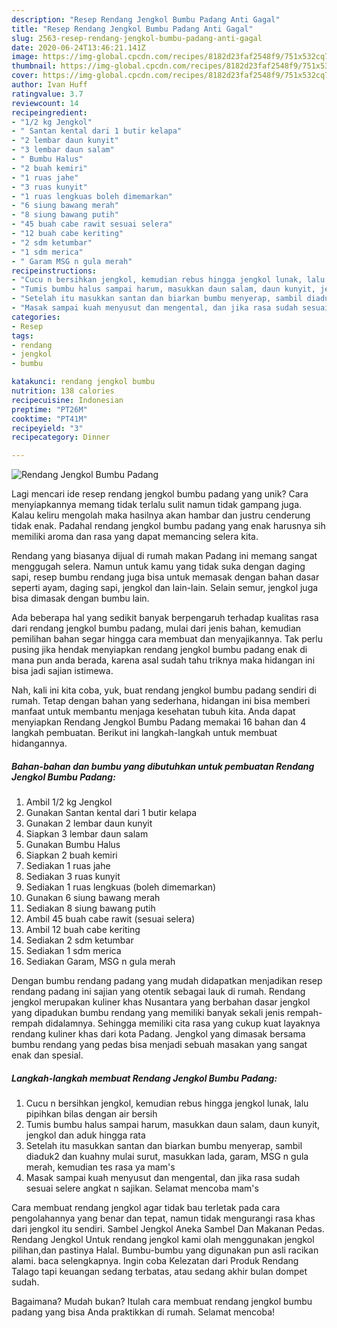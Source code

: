 ```yaml
---
description: "Resep Rendang Jengkol Bumbu Padang Anti Gagal"
title: "Resep Rendang Jengkol Bumbu Padang Anti Gagal"
slug: 2563-resep-rendang-jengkol-bumbu-padang-anti-gagal
date: 2020-06-24T13:46:21.141Z
image: https://img-global.cpcdn.com/recipes/8182d23faf2548f9/751x532cq70/rendang-jengkol-bumbu-padang-foto-resep-utama.jpg
thumbnail: https://img-global.cpcdn.com/recipes/8182d23faf2548f9/751x532cq70/rendang-jengkol-bumbu-padang-foto-resep-utama.jpg
cover: https://img-global.cpcdn.com/recipes/8182d23faf2548f9/751x532cq70/rendang-jengkol-bumbu-padang-foto-resep-utama.jpg
author: Ivan Huff
ratingvalue: 3.7
reviewcount: 14
recipeingredient:
- "1/2 kg Jengkol"
- " Santan kental dari 1 butir kelapa"
- "2 lembar daun kunyit"
- "3 lembar daun salam"
- " Bumbu Halus"
- "2 buah kemiri"
- "1 ruas jahe"
- "3 ruas kunyit"
- "1 ruas lengkuas boleh dimemarkan"
- "6 siung bawang merah"
- "8 siung bawang putih"
- "45 buah cabe rawit sesuai selera"
- "12 buah cabe keriting"
- "2 sdm ketumbar"
- "1 sdm merica"
- " Garam MSG n gula merah"
recipeinstructions:
- "Cucu n bersihkan jengkol, kemudian rebus hingga jengkol lunak, lalu pipihkan bilas dengan air bersih"
- "Tumis bumbu halus sampai harum, masukkan daun salam, daun kunyit, jengkol dan aduk hingga rata"
- "Setelah itu masukkan santan dan biarkan bumbu menyerap, sambil diaduk2 dan kuahny mulai surut, masukkan lada, garam, MSG n gula merah, kemudian tes rasa ya mam&#39;s"
- "Masak sampai kuah menyusut dan mengental, dan jika rasa sudah sesuai selere angkat n sajikan. Selamat mencoba mam&#39;s"
categories:
- Resep
tags:
- rendang
- jengkol
- bumbu

katakunci: rendang jengkol bumbu 
nutrition: 138 calories
recipecuisine: Indonesian
preptime: "PT26M"
cooktime: "PT41M"
recipeyield: "3"
recipecategory: Dinner

---
```



![Rendang Jengkol Bumbu Padang](https://img-global.cpcdn.com/recipes/8182d23faf2548f9/751x532cq70/rendang-jengkol-bumbu-padang-foto-resep-utama.jpg)

Lagi mencari ide resep rendang jengkol bumbu padang yang unik? Cara menyiapkannya memang tidak terlalu sulit namun tidak gampang juga. Kalau keliru mengolah maka hasilnya akan hambar dan justru cenderung tidak enak. Padahal rendang jengkol bumbu padang yang enak harusnya sih memiliki aroma dan rasa yang dapat memancing selera kita.

Rendang yang biasanya dijual di rumah makan Padang ini memang sangat menggugah selera. Namun untuk kamu yang tidak suka dengan daging sapi, resep bumbu rendang juga bisa untuk memasak dengan bahan dasar seperti ayam, daging sapi, jengkol dan lain-lain. Selain semur, jengkol juga bisa dimasak dengan bumbu lain.

Ada beberapa hal yang sedikit banyak berpengaruh terhadap kualitas rasa dari rendang jengkol bumbu padang, mulai dari jenis bahan, kemudian pemilihan bahan segar hingga cara membuat dan menyajikannya. Tak perlu pusing jika hendak menyiapkan rendang jengkol bumbu padang enak di mana pun anda berada, karena asal sudah tahu triknya maka hidangan ini bisa jadi sajian istimewa.


Nah, kali ini kita coba, yuk, buat rendang jengkol bumbu padang sendiri di rumah. Tetap dengan bahan yang sederhana, hidangan ini bisa memberi manfaat untuk membantu menjaga kesehatan tubuh kita. Anda dapat menyiapkan Rendang Jengkol Bumbu Padang memakai 16 bahan dan 4 langkah pembuatan. Berikut ini langkah-langkah untuk membuat hidangannya.

<!--inarticleads1-->

##### Bahan-bahan dan bumbu yang dibutuhkan untuk pembuatan Rendang Jengkol Bumbu Padang:

1. Ambil 1/2 kg Jengkol
1. Gunakan  Santan kental dari 1 butir kelapa
1. Gunakan 2 lembar daun kunyit
1. Siapkan 3 lembar daun salam
1. Gunakan  Bumbu Halus
1. Siapkan 2 buah kemiri
1. Sediakan 1 ruas jahe
1. Sediakan 3 ruas kunyit
1. Sediakan 1 ruas lengkuas (boleh dimemarkan)
1. Gunakan 6 siung bawang merah
1. Sediakan 8 siung bawang putih
1. Ambil 45 buah cabe rawit (sesuai selera)
1. Ambil 12 buah cabe keriting
1. Sediakan 2 sdm ketumbar
1. Sediakan 1 sdm merica
1. Sediakan  Garam, MSG n gula merah


Dengan bumbu rendang padang yang mudah didapatkan menjadikan resep rendang padang ini sajian yang otentik sebagai lauk di rumah. Rendang jengkol merupakan kuliner khas Nusantara yang berbahan dasar jengkol yang dipadukan bumbu rendang yang memiliki banyak sekali jenis rempah-rempah didalamnya. Sehingga memiliki cita rasa yang cukup kuat layaknya rendang kuliner khas dari kota Padang. Jengkol yang dimasak bersama bumbu rendang yang pedas bisa menjadi sebuah masakan yang sangat enak dan spesial. 

<!--inarticleads2-->

##### Langkah-langkah membuat Rendang Jengkol Bumbu Padang:

1. Cucu n bersihkan jengkol, kemudian rebus hingga jengkol lunak, lalu pipihkan bilas dengan air bersih
1. Tumis bumbu halus sampai harum, masukkan daun salam, daun kunyit, jengkol dan aduk hingga rata
1. Setelah itu masukkan santan dan biarkan bumbu menyerap, sambil diaduk2 dan kuahny mulai surut, masukkan lada, garam, MSG n gula merah, kemudian tes rasa ya mam&#39;s
1. Masak sampai kuah menyusut dan mengental, dan jika rasa sudah sesuai selere angkat n sajikan. Selamat mencoba mam&#39;s


Cara membuat rendang jengkol agar tidak bau terletak pada cara pengolahannya yang benar dan tepat, namun tidak mengurangi rasa khas dari jengkol itu sendiri. Sambel Jengkol Aneka Sambel Dan Makanan Pedas. Rendang Jengkol Untuk rendang jengkol kami olah menggunakan jengkol pilihan,dan pastinya Halal. Bumbu-bumbu yang digunakan pun asli racikan alami. baca selengkapnya. Ingin coba Kelezatan dari Produk Rendang Talago tapi keuangan sedang terbatas, atau sedang akhir bulan dompet sudah. 

Bagaimana? Mudah bukan? Itulah cara membuat rendang jengkol bumbu padang yang bisa Anda praktikkan di rumah. Selamat mencoba!

